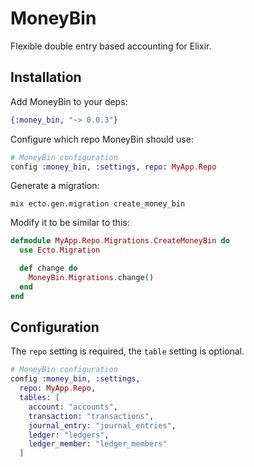 # MoneyBin

Flexible double entry based accounting for Elixir.

## Installation

Add MoneyBin to your deps:

```elixir
{:money_bin, "~> 0.0.3"}
```

Configure which repo MoneyBin should use:

```elixir
# MoneyBin configuration
config :money_bin, :settings, repo: MyApp.Repo
```

Generate a migration:

```shell
mix ecto.gen.migration create_money_bin
```

Modify it to be similar to this:

```elixir
defmodule MyApp.Repo.Migrations.CreateMoneyBin do
  use Ecto.Migration

  def change do
    MoneyBin.Migrations.change()
  end
end
```

## Configuration

The `repo` setting is required, the `table` setting is optional.

```elixir
# MoneyBin configuration
config :money_bin, :settings,
  repo: MyApp.Repo,
  tables: [
    account: "accounts",
    transaction: "transactions",
    journal_entry: "journal_entries",
    ledger: "ledgers",
    ledger_member: "ledger_members"
  ]
```
